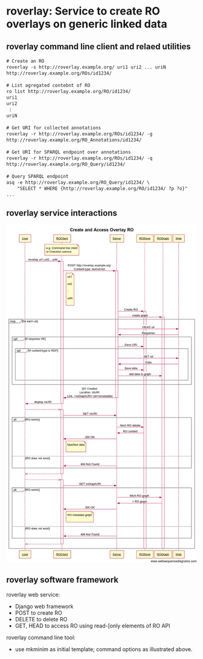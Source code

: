 <!-- # roverlay.md -->

# roverlay: Service to create RO overlays on generic linked data

## roverlay command line client and relaed utilities

    # Create an RO
    roverlay -s http://roverlay.example.org/ uri1 uri2 ... uriN
    http://roverlay.example.org/ROs/id1234/

    # List agregated contebnt of RO
    ro list http://roverlay.example.org/RO/id1234/
    uri1
    uri2
     :
    uriN

    # Get URI for collected annotations
    roverlay -r http://roverlay.example.org/ROs/id1234/ -g
    http://roverlay.example.org/RO_Annotations/id1234/    

    # Get URI for SPARQL endpoint over annotations
    roverlay -r http://roverlay.example.org/ROs/id1234/ -q
    http://roverlay.example.org/RO_Query/id1234/

    # Query SPARQL endpoint
    asq -e http://roverlay.example.org/RO_Query/id1234/ \
        "SELECT * WHERE {http://roverlay.example.org/RO/id1234/ ?p ?o}"
    ...

## roverlay service interactions

![roverlay service interactions](roverlay-sequence-diagram.png "roverlay service interactions diagram")

## roverlay software framework

roverlay web service:
* Django web framework
* POST to create RO
* DELETE to delete RO
* GET, HEAD to access RO using read-[only elements of RO API

roverlay command line tool:
* use mkminim as initial template; command options as illustrated above.

